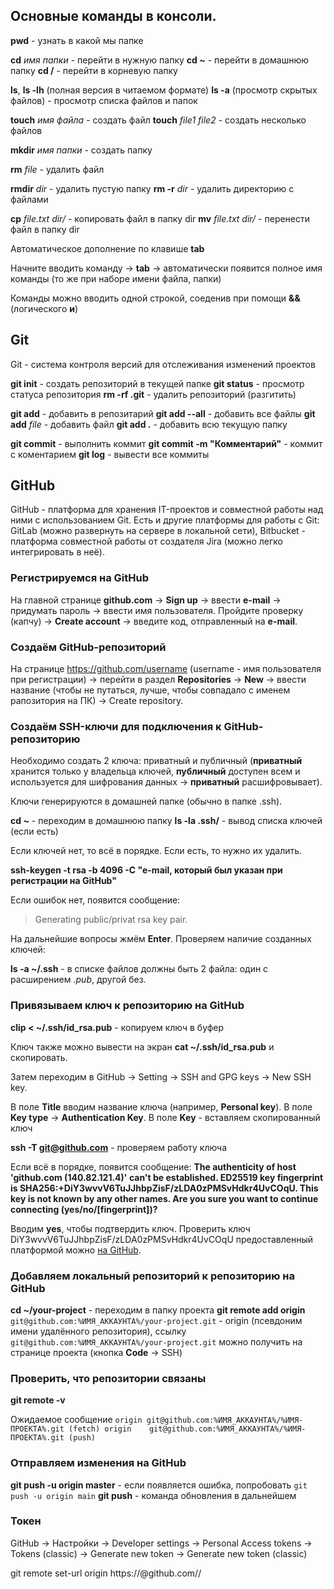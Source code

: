 ## Основные команды в консоли.

**pwd** - узнать в какой мы папке

**cd** *имя папки* - перейти в нужную папку
**сd ~** - перейти в домашнюю папку
**cd /** - перейти в корневую папку

**ls**, **ls -lh** (полная версия в читаемом формате)
**ls -a** (просмотр скрытых файлов) - просмотр списка файлов и папок

**touch** *имя файла* - создать файл
**touch** *file1* *file2* - создать несколько файлов

**mkdir** *имя папки* - создать папку

**rm** *file* - удалить файл

**rmdir** *dir* - удалить пустую папку
**rm -r** *dir* - удалить директорию с файлами

**cp** *file.txt dir/* - копировать файл в папку dir
**mv** *file.txt dir/* - перенести файл в папку dir


Автоматическое дополнение по клавише **tab**

Начните вводить команду → **tab** → автоматически появится полное имя команды (то же при наборе имени файла, папки)

Команды можно вводить одной строкой, соеденив при помощи **&&** (логического **и**)


## Git

Git - система контроля версий для отслеживания изменений проектов

**git init** - создать репозиторий в текущей папке
**git status** - просмотр статуса репозитория
**rm -rf .git** - удалить репозиторий (разгитить)

**git add** - добавить в репозитарий
**git add --all** - добавить все файлы
**git add** *file* - добавить файл
**git add .** - добавить всю текущую папку

**git commit** - выполнить коммит
**git commit -m "Комментарий"** - коммит с коментарием
**git log** - вывести все коммиты


## GitHub

GitHub - платформа для хранения IT-проектов и совместной работы над ними с использованием Git.
Есть и другие платформы для работы с Git: GitLab (можно развернуть на сервере в локальной сети), Bitbucket - платформа совместной работы от создателя Jira (можно легко интегрировать в неё).

### Регистрируемся на GitHub

На главной странице **github.com** → **Sign up** → ввести **e-mail** → придумать пароль → ввести имя пользователя.
Пройдите проверку (капчу) → **Create account** → введите код, отправленный на **e-mail**.

### Создаём GitHub-репозиторий

На странице https://github.com/username (username - имя пользователя при регистрации) → перейти в раздел **Repositories** → **New** → ввести название (чтобы не путаться, лучше, чтобы совпадало с именем рапозитория на ПК) → Create repository.

### Создаём SSH-ключи для подключения к GitHub-репозиторию

Необходимо создать 2 ключа: приватный и публичный (**приватный** хранится только у владельца ключей, **публичный** доступен всем и используется для шифрования данных → **приватный** расшифровывает).

Ключи генерируются в домашней папке (обычно в папке .ssh).

**cd ~** - переходим в домашнюю папку
**ls -la .ssh/** - вывод списка ключей (если есть)

Если ключей нет, то всё в порядке.
Если есть, то нужно их удалить.

**ssh-keygen -t rsa -b 4096 -C "e-mail, который был указан при регистрации на GitHub"**

Если ошибок нет, появится сообщение:
> Generating public/privat rsa key pair.

На дальнейшие вопросы жмём **Enter**. Проверяем наличие созданных ключей:

**ls -a ~/.ssh** - в списке файлов должны быть 2 файла: один с расширением *.pub*, другой без.

### Привязываем ключ к репозиторию на GitHub

**clip < ~/.ssh/id_rsa.pub** - копируем ключ в буфер

Ключ также можно вывести на экран
**cat ~/.ssh/id_rsa.pub**
и скопировать.

Затем переходим в GitHub → Setting → SSH and GPG keys → New SSH key.

В поле **Title** вводим название ключа (например, **Personal key**).
В поле **Key type** → **Authentication Key**.
В поле **Key** - вставляем скопированный ключ

**ssh -T git@github.com** - проверяем работу ключа

Если всё в порядке, появится сообщение:
**The authenticity of host 'github.com (140.82.121.4)' can't be established. ED25519 key fingerprint is SHA256:+DiY3wvvV6TuJJhbpZisF/zLDA0zPMSvHdkr4UvCOqU. This key is not known by any other names. Are you sure you want to continue connecting (yes/no/[fingerprint])?**

Вводим **yes**, чтобы подтвердить ключ. Проверить ключ DiY3wvvV6TuJJhbpZisF/zLDA0zPMSvHdkr4UvCOqU предоставленный платформой можно [на GitHub](https://docs.github.com/en/authentication/keeping-your-account-and-data-secure/githubs-ssh-key-fingerprints).

### Добавляем локальный репозиторий к репозиторию на GitHub

**cd ~/your-project** - переходим в папку проекта
**git remote add origin** `git@github.com:%ИМЯ_АККАУНТА%/your-project.git` - origin (псевдоним имени удалённого репозитория), ссылку `git@github.com:%ИМЯ_АККАУНТА%/your-project.git` можно получить на странице проекта (кнопка **Code** → SSH)

### Проверить, что репозитории связаны

**git remote -v**

Ожидаемое сообщение
`origin git@github.com:%ИМЯ_АККАУНТА%/%ИМЯ-ПРОЕКТА%.git (fetch)
origin    git@github.com:%ИМЯ_АККАУНТА%/%ИМЯ-ПРОЕКТА%.git (push)`

### Отправляем изменения на GitHub

**git push -u origin master** - если появляется ошибка, попробовать `git push -u origin main`
**git push** - команда обновления в дальнейшем


### Токен

GitHub → Настройки → Developer settings → Personal Access tokens → Tokens (classic) → Generate new token → Generate new token (classic)

git remote set-url origin https://<token>@github.com/<username>/<repo>
